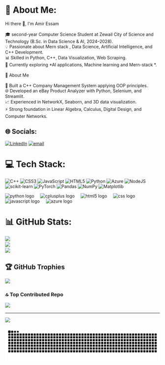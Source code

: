 # 💫 About Me:
Hi there 👋, I'm Amir Essam<br><br>🎓 second-year Computer Science Student at Zewail City of Science and Technology (B.Sc. in Data Science & AI, 2024–2028).<br>💡 Passionate about Mern stack , Data Science, Artificial Intelligence, and C++ Development.<br>📊 Skilled in Python, C++, Data Visualization, Web Scraping.<br>🌱 Currently exploring *AI applications, Machine learning and Mern-stack *.<br><br>🚀 About Me<br><br>🔧 Built a C++ Company Management System applying OOP principles.<br>🌐 Developed an eBay Product Analyzer with Python, Selenium, and Streamlit.<br>📈 Experienced in NetworkX, Seaborn, and 3D data visualization.<br>⚡ Strong foundation in Linear Algebra, Calculus, Digital Design, and Computer Networks.


## 🌐 Socials:
[![LinkedIn](https://img.shields.io/badge/LinkedIn-%230077B5.svg?logo=linkedin&logoColor=white)](https://linkedin.com/in/https://www.linkedin.com/in/amir-esam-elsamahy-85b82b347/) [![email](https://img.shields.io/badge/Email-D14836?logo=gmail&logoColor=white)](mailto:amiresamelsamahy@gmail.com) 

# 💻 Tech Stack:



![C++](https://img.shields.io/badge/c++-%2300599C.svg?style=for-the-badge&logo=c%2B%2B&logoColor=white) ![CSS3](https://img.shields.io/badge/css3-%231572B6.svg?style=for-the-badge&logo=css3&logoColor=white) ![JavaScript](https://img.shields.io/badge/javascript-%23323330.svg?style=for-the-badge&logo=javascript&logoColor=%23F7DF1E) ![HTML5](https://img.shields.io/badge/html5-%23E34F26.svg?style=for-the-badge&logo=html5&logoColor=white) ![Python](https://img.shields.io/badge/python-3670A0?style=for-the-badge&logo=python&logoColor=ffdd54) ![Azure](https://img.shields.io/badge/azure-%230072C6.svg?style=for-the-badge&logo=microsoftazure&logoColor=white) ![NodeJS](https://img.shields.io/badge/node.js-6DA55F?style=for-the-badge&logo=node.js&logoColor=white) ![scikit-learn](https://img.shields.io/badge/scikit--learn-%23F7931E.svg?style=for-the-badge&logo=scikit-learn&logoColor=white) ![PyTorch](https://img.shields.io/badge/PyTorch-%23EE4C2C.svg?style=for-the-badge&logo=PyTorch&logoColor=white) ![Pandas](https://img.shields.io/badge/pandas-%23150458.svg?style=for-the-badge&logo=pandas&logoColor=white) ![NumPy](https://img.shields.io/badge/numpy-%23013243.svg?style=for-the-badge&logo=numpy&logoColor=white) ![Matplotlib](https://img.shields.io/badge/Matplotlib-%23ffffff.svg?style=for-the-badge&logo=Matplotlib&logoColor=black)

<div align="left">
  <img src="https://cdn.jsdelivr.net/gh/devicons/devicon/icons/python/python-original.svg" height="40" alt="python logo"  />
  <img width="12" />
  <img src="https://cdn.jsdelivr.net/gh/devicons/devicon/icons/cplusplus/cplusplus-original.svg" height="40" alt="cplusplus logo"  />
  <img width="12" />
  <img src="https://cdn.jsdelivr.net/gh/devicons/devicon/icons/html5/html5-original.svg" height="40" alt="html5 logo"  />
  <img width="12" />
  <img src="https://cdn.jsdelivr.net/gh/devicons/devicon/icons/css3/css3-original.svg" height="40" alt="css logo"  />
  <img width="12" />
  <img src="https://cdn.jsdelivr.net/gh/devicons/devicon/icons/javascript/javascript-original.svg" height="40" alt="javascript logo"  />
  <img width="12" />
  <img src="https://cdn.jsdelivr.net/gh/devicons/devicon/icons/azure/azure-original.svg" height="40" alt="azure logo"  />
</div>

###
# 📊 GitHub Stats:
![](https://github-readme-stats.vercel.app/api?username=amir-elsamahy&theme=dark&hide_border=false&include_all_commits=true&count_private=true)<br/>
![](https://nirzak-streak-stats.vercel.app/?user=amir-elsamahy&theme=dark&hide_border=false)<br/>
![](https://github-readme-stats.vercel.app/api/top-langs/?username=amir-elsamahy&theme=dark&hide_border=false&include_all_commits=true&count_private=true&layout=compact)

## 🏆 GitHub Trophies
![](https://github-profile-trophy.vercel.app/?username=amir-elsamahy&theme=default_repocard&no-frame=true&no-bg=false&margin-w=4)

### 🔝 Top Contributed Repo
![](https://github-contributor-stats.vercel.app/api?username=amir-elsamahy&limit=5&theme=dark&combine_all_yearly_contributions=true)

---
[![](https://visitcount.itsvg.in/api?id=amir-elsamahy&icon=0&color=0)](https://visitcount.itsvg.in)

<!-- Proudly created with GPRM ( https://gprm.itsvg.in ) -->
<img src="https://raw.githubusercontent.com/amir-elsamahy/amir-elsamahy/output/snake.svg" alt="Snake animation" />

###
